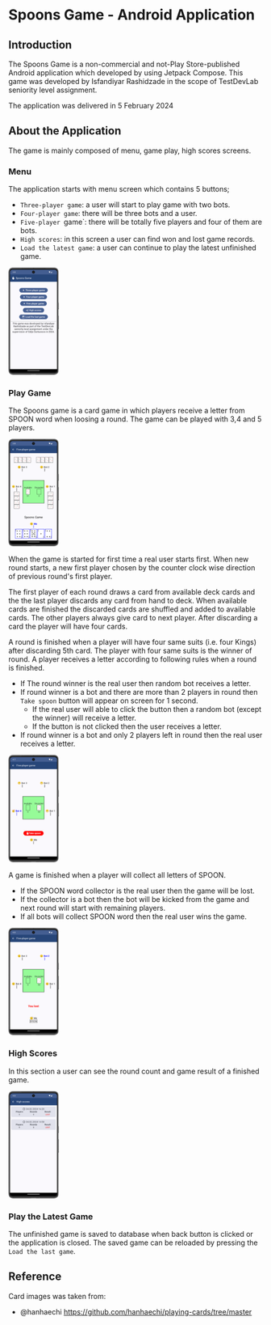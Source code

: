# Spoons Game - Android Application
## Introduction
The Spoons Game is a non-commercial and not-Play Store-published Android application which developed
by using Jetpack Compose. This game was developed by Isfandiyar Rashidzade in the scope of TestDevLab 
seniority level assignment.

The application was delivered in 5 February 2024

## About the Application
The game is mainly composed of menu, game play, high scores screens.

### Menu
The application starts with menu screen which contains 5 buttons;

- `Three-player game`: a user will start to play game with two bots.
- `Four-player game`: there will be three bots and a user.
- `Five-player `game`: there will be totally five players and four of them are bots.
- `High scores`: in this screen a user can find won and lost game records.
- `Load the latest game`: a user can continue to play the latest unfinished game.

<img src="./screenshots/menu.png" alt="drawing" width="100" height="212"/>

### Play Game
The Spoons game is a card game in which players receive a letter from SPOON word
when loosing a round. The game can be played with 3,4 and 5 players.

<img src="./screenshots/play_1.png" alt="drawing" width="100" height="212"/>

When the game is started for first time a real user starts first. When new round starts, a new first
player chosen by the counter clock wise direction of previous round's first player.

The first player of each round draws a card from available deck cards 
and the the last player discards any card from hand to deck. When available cards are finished
the discarded cards are shuffled and added to available cards.
The other players always give card to next player. After discarding a card the player will have four cards.

A round is finished when a player will have four same suits (i.e. four Kings) after discarding 5th card. 
The player with four same suits is the winner of round. A player receives a letter according
to following rules when a round is finished.

- If The round winner is the real user then random bot receives a letter.
- If round winner is a bot and there are more than 2 players in round then
`Take spoon` button will appear on screen for 1 second.
  - If the real user will able to click the button then a random bot (except the winner)
  will receive a letter.
  - If the button is not clicked then the user receives a letter.
- If round winner is a bot and only 2 players left in round then the real user receives a letter.

<img src="./screenshots/play_2.png" alt="drawing" width="100" height="212"/>

A game is finished when a player will collect all letters of SPOON. 

- If the SPOON word collector is the real user then the game will be lost. 
- If the collector is a bot then the bot will be kicked from the game 
and next round will start with remaining players.
- If all bots will collect SPOON word then the real user wins the game.

<img src="./screenshots/play_3.png" alt="drawing" width="100" height="212"/>

### High Scores
In this section a user can see the round count and game result of a finished game.

<img src="./screenshots/high.png" alt="drawing" width="100" height="212"/>

### Play the Latest Game
The unfinished game is saved to database when back button is clicked or the application is closed.
The saved game can be reloaded by pressing the `Load the last game`.

## Reference
Card images was taken from:

- @hanhaechi https://github.com/hanhaechi/playing-cards/tree/master